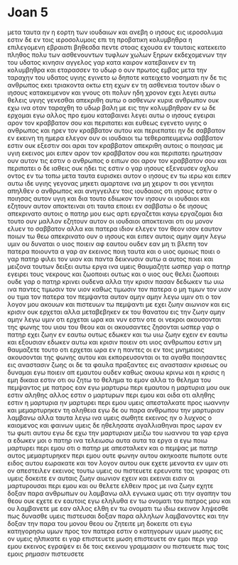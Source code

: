 # Joan 5
μετα ταυτα ην η  εορτη των ιουδαιων και ανεβη ο ιησους εις ιεροσολυμα
εστιν δε εν τοις ιεροσολυμοις επι τη προβατικη κολυμβηθρα η επιλεγομενη εβραιστι βηθεσδα πεντε στοας εχουσα
εν ταυταις κατεκειτο πληθος πολυ των ασθενουντων τυφλων χωλων ξηρων εκδεχομενων την του υδατος κινησιν
αγγελος γαρ κατα καιρον κατεβαινεν εν τη κολυμβηθρα και εταρασσεν το υδωρ ο ουν πρωτος εμβας μετα την ταραχην του υδατος υγιης εγινετο ω δηποτε κατειχετο νοσηματι
ην δε τις ανθρωπος εκει τριακοντα οκτω  ετη εχων εν τη ασθενεια
τουτον ιδων ο ιησους κατακειμενον και γνους οτι πολυν ηδη χρονον εχει λεγει αυτω θελεις υγιης γενεσθαι
απεκριθη αυτω ο ασθενων κυριε ανθρωπον ουκ εχω ινα οταν ταραχθη το υδωρ βαλη με εις την κολυμβηθραν εν ω δε ερχομαι εγω αλλος προ εμου καταβαινει
λεγει αυτω ο ιησους εγειραι αρον τον κραββατον σου και περιπατει
και ευθεως εγενετο υγιης ο ανθρωπος και ηρεν τον κραββατον αυτου και περιεπατει ην δε σαββατον εν εκεινη τη ημερα
ελεγον ουν οι ιουδαιοι τω τεθεραπευμενω σαββατον εστιν ουκ εξεστιν σοι αραι τον κραββατον
απεκριθη αυτοις ο ποιησας με υγιη εκεινος μοι ειπεν αρον τον κραββατον σου και περιπατει
ηρωτησαν ουν αυτον τις εστιν ο ανθρωπος ο ειπων σοι αρον τον κραββατον σου και περιπατει
ο δε ιαθεις ουκ ηδει τις εστιν ο γαρ ιησους εξενευσεν οχλου οντος εν τω τοπω
μετα ταυτα ευρισκει αυτον ο ιησους εν τω ιερω και ειπεν αυτω ιδε υγιης γεγονας μηκετι αμαρτανε ινα μη χειρον τι σοι  γενηται
απηλθεν ο ανθρωπος και ανηγγειλεν τοις ιουδαιοις οτι ιησους εστιν ο ποιησας αυτον υγιη
και δια τουτο εδιωκον τον ιησουν οι ιουδαιοι και εζητουν αυτον αποκτειναι οτι ταυτα εποιει εν σαββατω
ο δε ιησους απεκρινατο αυτοις ο πατηρ μου εως αρτι εργαζεται καγω εργαζομαι
δια τουτο ουν μαλλον εζητουν αυτον οι ιουδαιοι αποκτειναι οτι ου μονον ελυεν το σαββατον αλλα και πατερα ιδιον ελεγεν τον θεον ισον εαυτον ποιων τω θεω
απεκρινατο ουν ο ιησους και ειπεν αυτοις αμην αμην λεγω υμιν ου δυναται ο υιος ποιειν αφ εαυτου ουδεν εαν μη τι βλεπη τον πατερα ποιουντα α γαρ αν εκεινος ποιη ταυτα και ο υιος ομοιως ποιει
ο γαρ πατηρ φιλει τον υιον και παντα δεικνυσιν αυτω α αυτος ποιει και μειζονα τουτων δειξει αυτω εργα ινα υμεις θαυμαζητε
ωσπερ γαρ ο πατηρ εγειρει τους νεκρους και ζωοποιει ουτως και ο υιος ους θελει ζωοποιει
ουδε γαρ ο πατηρ κρινει ουδενα αλλα την κρισιν πασαν δεδωκεν τω υιω
ινα παντες τιμωσιν τον υιον καθως τιμωσιν τον πατερα ο μη τιμων τον υιον ου τιμα τον πατερα τον πεμψαντα αυτον
αμην αμην λεγω υμιν οτι ο τον λογον μου ακουων και πιστευων τω πεμψαντι με εχει ζωην αιωνιον και εις κρισιν ουκ ερχεται αλλα μεταβεβηκεν εκ του θανατου εις την ζωην
αμην αμην λεγω υμιν οτι ερχεται ωρα και νυν εστιν οτε οι νεκροι ακουσονται της φωνης του υιου του θεου και οι ακουσαντες ζησονται
ωσπερ γαρ ο πατηρ εχει ζωην εν εαυτω ουτως εδωκεν και τω υιω ζωην εχειν εν εαυτω
και εξουσιαν εδωκεν αυτω και κρισιν ποιειν οτι υιος ανθρωπου εστιν
μη θαυμαζετε τουτο οτι ερχεται ωρα εν η παντες οι εν τοις μνημειοις ακουσονται της φωνης αυτου
και εκπορευσονται οι τα αγαθα ποιησαντες εις αναστασιν ζωης οι δε τα φαυλα πραξαντες εις αναστασιν κρισεως
ου δυναμαι εγω ποιειν απ εμαυτου ουδεν καθως ακουω κρινω και η κρισις η εμη δικαια εστιν οτι ου ζητω το θελημα το εμον αλλα το θελημα του πεμψαντος με πατρος
εαν εγω μαρτυρω περι εμαυτου η μαρτυρια μου ουκ εστιν αληθης
αλλος εστιν ο μαρτυρων περι εμου και οιδα οτι αληθης εστιν η μαρτυρια ην μαρτυρει περι εμου
υμεις απεσταλκατε προς ιωαννην και μεμαρτυρηκεν τη αληθεια
εγω δε ου παρα ανθρωπου την μαρτυριαν λαμβανω αλλα ταυτα λεγω ινα υμεις σωθητε
εκεινος ην ο λυχνος ο καιομενος και φαινων υμεις δε ηθελησατε αγαλλιαθηναι προς ωραν εν τω φωτι αυτου
εγω δε εχω την μαρτυριαν μειζω του ιωαννου τα γαρ εργα α εδωκεν μοι ο πατηρ ινα τελειωσω αυτα αυτα τα εργα α εγω ποιω μαρτυρει περι εμου οτι ο πατηρ με απεσταλκεν
και ο πεμψας με πατηρ αυτος μεμαρτυρηκεν περι εμου ουτε φωνην αυτου ακηκοατε πωποτε ουτε ειδος αυτου εωρακατε
και τον λογον αυτου ουκ εχετε μενοντα εν υμιν οτι ον απεστειλεν εκεινος τουτω υμεις ου πιστευετε
ερευνατε τας γραφας οτι υμεις δοκειτε εν αυταις ζωην αιωνιον εχειν και εκειναι εισιν αι μαρτυρουσαι περι εμου
και ου θελετε ελθειν προς με ινα ζωην εχητε
δοξαν παρα ανθρωπων ου λαμβανω
αλλ εγνωκα υμας οτι την αγαπην του θεου ουκ εχετε εν εαυτοις
εγω εληλυθα εν τω ονοματι του πατρος μου και ου λαμβανετε με εαν αλλος ελθη εν τω ονοματι τω ιδιω εκεινον ληψεσθε
πως δυνασθε υμεις πιστευσαι δοξαν παρα αλληλων λαμβανοντες και την δοξαν την παρα του μονου θεου ου ζητειτε
μη δοκειτε οτι εγω κατηγορησω υμων προς τον πατερα εστιν ο κατηγορων υμων μωσης εις ον υμεις ηλπικατε
ει γαρ επιστευετε μωση  επιστευετε αν εμοι περι γαρ εμου εκεινος εγραψεν
ει δε τοις εκεινου γραμμασιν ου πιστευετε πως τοις εμοις ρημασιν πιστευσετε
